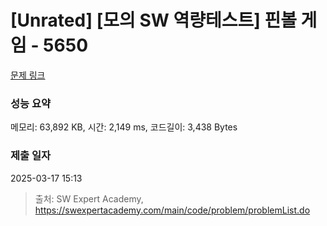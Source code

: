 # [Unrated] [모의 SW 역량테스트] 핀볼 게임 - 5650 

[문제 링크](https://swexpertacademy.com/main/code/problem/problemDetail.do?contestProbId=AWXRF8s6ezEDFAUo) 

### 성능 요약

메모리: 63,892 KB, 시간: 2,149 ms, 코드길이: 3,438 Bytes

### 제출 일자

2025-03-17 15:13



> 출처: SW Expert Academy, https://swexpertacademy.com/main/code/problem/problemList.do